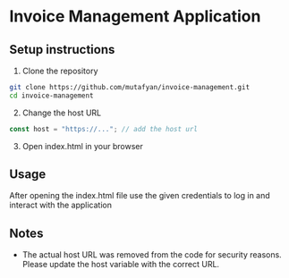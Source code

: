 # Invoice Management Application
## Setup instructions
1. Clone the repository
```bash
git clone https://github.com/mutafyan/invoice-management.git
cd invoice-management
```
2. Change the host URL
```js
const host = "https://..."; // add the host url
```

3. Open index.html in your browser


## Usage
After opening the index.html file use the given credentials to log in and interact with the application

## Notes
- The actual host URL was removed from the code for security reasons. Please update the host variable with the correct URL.
